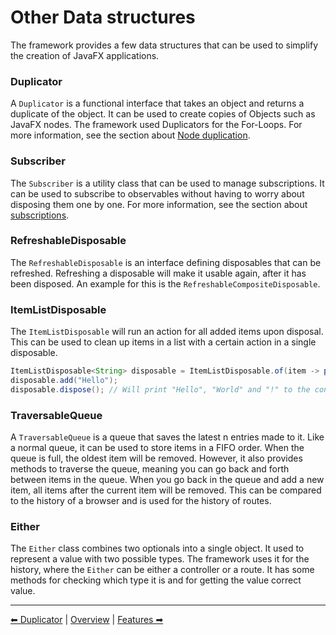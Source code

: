 # Other Data structures
The framework provides a few data structures that can be used to simplify the creation of JavaFX applications.

### Duplicator
A `Duplicator` is a functional interface that takes an object and returns a duplicate of the object. It can be used to
create copies of Objects such as JavaFX nodes. The framework used Duplicators for the For-Loops.
For more information, see the section about [Node duplication](5-node-duplicator.md).

### Subscriber
The `Subscriber` is a utility class that can be used to manage subscriptions. It can be used to subscribe to observables
without having to worry about disposing them one by one. For more information, see the section about [subscriptions](1-subscriber.md).

### RefreshableDisposable
The `RefreshableDisposable` is an interface defining disposables that can be refreshed. Refreshing a disposable will
make it usable again, after it has been disposed. An example for this is the `RefreshableCompositeDisposable`.

### ItemListDisposable
The `ItemListDisposable` will run an action for all added items upon disposal. This can be used to clean up items in a list
with a certain action in a single disposable.

```java
ItemListDisposable<String> disposable = ItemListDisposable.of(item -> print(item), "!", "World");
disposable.add("Hello");
disposable.dispose(); // Will print "Hello", "World" and "!" to the console (LIFO order)
```

### TraversableQueue
A `TraversableQueue` is a queue that saves the latest n entries made to it. Like a normal queue, it can be used to store items in a FIFO order.
When the queue is full, the oldest item will be removed. However, it also provides methods to traverse the queue,
meaning you can go back and forth between items in the queue. When you go back in the queue and add a new item, all
items after the current item will be removed. This can be compared to the history of a browser and is used for the
history of routes.

### Either
The `Either` class combines two optionals into a single object. It used to represent a value with two possible types.
The framework uses it for the history, where the `Either` can be either a controller or a route. It has some methods
for checking which type it is and for getting the value correct value.

---

[⬅ Duplicator](5-node-duplicator.md) | [Overview](README.md) | [Features ➡](README.md)